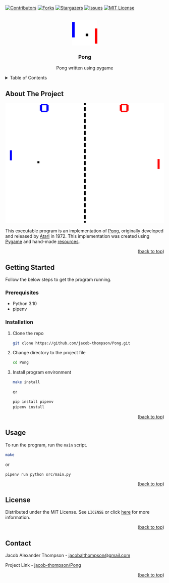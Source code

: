 <a name="readme-top"></a>


[![Contributors][contributors-shield]][contributors-url]
[![Forks][forks-shield]][forks-url]
[![Stargazers][stars-shield]][stars-url]
[![Issues][issues-shield]][issues-url]
[![MIT License][license-shield]][license-url]


<br />
<div align="center">
  <a href="https://github.com/jacob-thompson/Pong">
    <img src="resources/visible/icon.png" alt="Logo" width="80" height="80">
  </a>

  <h3 align="center">Pong</h3>

  <p align="center">
    Pong written using pygame
    <br />
  </p>
</div>


<details>
  <summary>Table of Contents</summary>
  <ol>
    <li>
      <a href="#about-the-project">About The Project</a>
      <ul>
      </ul>
    </li>
    <li>
      <a href="#getting-started">Getting Started</a>
      <ul>
        <li><a href="#prerequisites">Prerequisites</a></li>
        <li><a href="#installation">Installation</a></li>
      </ul>
    </li>
    <li><a href="#usage">Usage</a></li>
    <li><a href="#license">License</a></li>
    <li><a href="#contact">Contact</a></li>
  </ol>
</details>


## About The Project

[![Pong Screenshot][product-screenshot]](https://github.com/jacob-thompson/Pong)

This executable program is an implementation of [Pong](https://en.wikipedia.org/wiki/Pong), originally developed and released by [Atari](https://en.wikipedia.org/wiki/Atari,_Inc._(1972%E2%80%931992)) in 1972. This implementation was created using [Pygame](https://www.pygame.org/wiki/about) and hand-made [resources](https://github.com/jacob-thompson/Pong/tree/main/resources).

<p align="right">(<a href="#readme-top">back to top</a>)</p>


## Getting Started

Follow the below steps to get the program running.

### Prerequisites

* Python 3.10
* pipenv

### Installation

1. Clone the repo
    ```sh
    git clone https://github.com/jacob-thompson/Pong.git
    ```
2. Change directory to the project file
    ```sh
    cd Pong
    ```
3. Install program environment
    ```sh
    make install
    ```
    or
    ```sh
    pip install pipenv
    pipenv install
    ```

<p align="right">(<a href="#readme-top">back to top</a>)</p>


## Usage

To run the program, run the `main` script.

```sh
make
```
or
```sh
pipenv run python src/main.py
```

<p align="right">(<a href="#readme-top">back to top</a>)</p>


## License

Distributed under the MIT License. See `LICENSE` or click [here](https://github.com/jacob-thompson/Pong/blob/main/LICENSE) for more information.

<p align="right">(<a href="#readme-top">back to top</a>)</p>


## Contact

Jacob Alexander Thompson - jacobalthompson@gmail.com

Project Link - [jacob-thompson/Pong](https://github.com/jacob-thompson/Pong)

<p align="right">(<a href="#readme-top">back to top</a>)</p>


[contributors-shield]: https://img.shields.io/github/contributors/jacob-thompson/Pong.svg?style=flat
[contributors-url]: https://github.com/jacob-thompson/Pong/graphs/contributors
[forks-shield]: https://img.shields.io/github/forks/jacob-thompson/Pong.svg?style=flat
[forks-url]: https://github.com/jacob-thompson/Pong/network/members
[stars-shield]: https://img.shields.io/github/stars/jacob-thompson/Pong.svg?style=flat
[stars-url]: https://github.com/jacob-thompson/Pong/stargazers
[issues-shield]: https://img.shields.io/github/issues/jacob-thompson/Pong.svg?style=flat
[issues-url]: https://github.com/jacob-thompson/Pong/issues
[license-shield]: https://img.shields.io/github/license/jacob-thompson/Pong.svg?style=flat
[license-url]: https://github.com/jacob-thompson/Pong/blob/main/LICENSE
[product-screenshot]: resources/visible/screenshot.png